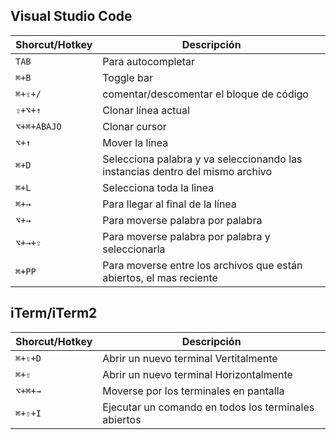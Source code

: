 ## Visual Studio Code

|Shorcut/Hotkey| Descripción|
|-----|-------------------|
|`TAB`| Para autocompletar|
|`⌘+B`| Toggle bar |
|`⌘+⇧+/`| comentar/descomentar el bloque de código |
|`⇧+⌥+↑`| Clonar línea actual |
|`⌥+⌘+ABAJO`| Clonar cursor |
|`⌥+↑`| Mover la línea |
|`⌘+D`| Selecciona palabra y va seleccionando las instancias dentro del mismo archivo |
|`⌘+L`| Selecciona toda la linea |
|`⌘+→`| Para llegar al final de la línea |
|`⌥+→`| Para moverse palabra por palabra |
|`⌥+→+⇧`| Para moverse palabra por palabra y seleccionarla |
|`⌘+PP`| Para moverse entre los archivos que están abiertos, el mas reciente |       

## iTerm/iTerm2

|Shorcut/Hotkey| Descripción|
|-----|-------------------|
|`⌘+⇧+D`|Abrir un nuevo terminal Vertitalmente|
|`⌘+⇧`| Abrir un nuevo terminal Horizontalmente|
|`⌥+⌘+→`| Moverse por los terminales en pantalla|
|`⌘+⇧+I`| Ejecutar un comando en todos los terminales abiertos|
